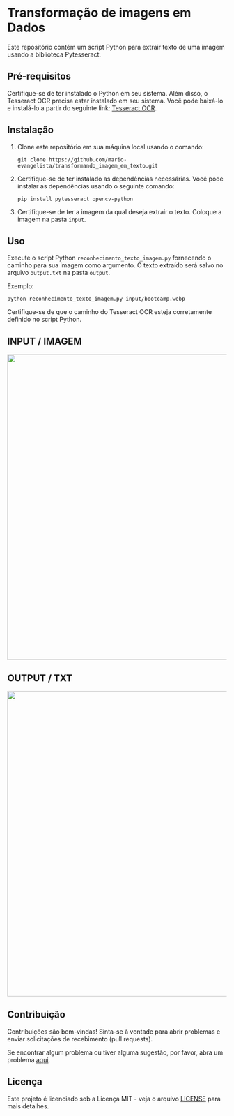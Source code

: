 # Transformação de imagens em Dados

Este repositório contém um script Python para extrair texto de uma imagem usando a biblioteca Pytesseract.

## Pré-requisitos

Certifique-se de ter instalado o Python em seu sistema. Além disso, o Tesseract OCR precisa estar instalado em seu sistema. Você pode baixá-lo e instalá-lo a partir do seguinte link: [Tesseract OCR](https://github.com/tesseract-ocr/tesseract).

## Instalação

1. Clone este repositório em sua máquina local usando o comando:
   ```
   git clone https://github.com/mario-evangelista/transformando_imagem_em_texto.git
   ```

2. Certifique-se de ter instalado as dependências necessárias. Você pode instalar as dependências usando o seguinte comando:
   ```
   pip install pytesseract opencv-python
   ```

3. Certifique-se de ter a imagem da qual deseja extrair o texto. Coloque a imagem na pasta `input`.

## Uso

Execute o script Python `reconhecimento_texto_imagem.py` fornecendo o caminho para sua imagem como argumento. O texto extraído será salvo no arquivo `output.txt` na pasta `output`.

Exemplo:
```
python reconhecimento_texto_imagem.py input/bootcamp.webp
```

Certifique-se de que o caminho do Tesseract OCR esteja corretamente definido no script Python.

## INPUT / IMAGEM
<div align="center">
<img src="https://github.com/mario-evangelista/transformando_imagem_em_texto/assets/121322767/10e1ba47-8156-4c2f-919b-a62298d3fba0" width="700px" />
</div>

## OUTPUT / TXT
<div align="center">
<img src="https://github.com/mario-evangelista/transformando_imagem_em_texto/assets/121322767/bcfd431d-d9e3-493f-add3-266d0e88c656" width="700px" />
</div>

## Contribuição

Contribuições são bem-vindas! Sinta-se à vontade para abrir problemas e enviar solicitações de recebimento (pull requests).

Se encontrar algum problema ou tiver alguma sugestão, por favor, abra um problema [aqui](https://github.com/mario-evangelista/transformando_imagem_em_texto/issues).

## Licença

Este projeto é licenciado sob a Licença MIT - veja o arquivo [LICENSE](LICENSE) para mais detalhes.
